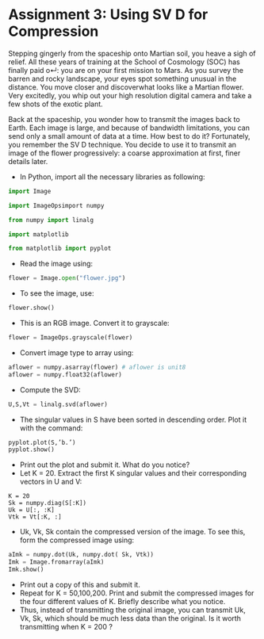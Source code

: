 # Assignment 3: Using SV D for Compression

Stepping gingerly from the spaceship onto Martian soil, you heave a sigh of relief. All these years of training at the School of Cosmology (SOC) has finally paid o↵: you are on your first mission to Mars. As you survey the barren and rocky landscape, your eyes spot something unusual in the distance. You move closer and discoverwhat looks like a Martian flower. Very excitedly, you whip out your high resolution digital camera and take a few shots of the exotic plant.

Back at the spaceship, you wonder how to transmit the images back to Earth. Each image is large, and because of bandwidth limitations, you can send only a small amount of data at a time. How best to do it? Fortunately, you remember the SV D technique. You decide to use it to transmit an image of the flower progressively: a coarse approximation at first, finer details later.

* In Python, import all the necessary libraries as following: 

```python
import Image

import ImageOpsimport numpy     

from numpy import linalg     

import matplotlib     

from matplotlib import pyplot
```

* Read the image using:

```python
flower = Image.open("flower.jpg")
```

* To see the image, use:

```python
flower.show()
```

* This is an RGB image. Convert it to grayscale:

```python
flower = ImageOps.grayscale(flower)
```

* Convert image type to array using:

```python
aflower = numpy.asarray(flower) # aflower is unit8 
aflower = numpy.float32(aflower)
```

* Compute the SVD:

```python
U,S,Vt = linalg.svd(aflower)
```

* The singular values in S have been sorted in descending order. Plot it with the command:

```python
pyplot.plot(S,’b.’)
pyplot.show()
```

* Print out the plot and submit it. What do you notice?
* Let K = 20. Extract the first K singular values and their corresponding vectors in U and V:

```pyton
K = 20
Sk = numpy.diag(S[:K])
Uk = U[:, :K]
Vtk = Vt[:K, :]
```

* Uk, Vk, Sk contain the compressed version of the image. To see this, form the compressed image using:

```python
aImk = numpy.dot(Uk, numpy.dot( Sk, Vtk))
Imk = Image.fromarray(aImk)
Imk.show()
```

* Print out a copy of this and submit it.
* Repeat for K = 50,100,200. Print and submit the compressed images for the four different values of K. Briefly describe what you notice.
* Thus, instead of transmitting the original image, you can transmit Uk, Vk, Sk, which should be much less data than the original. Is it worth transmitting when K = 200 ?